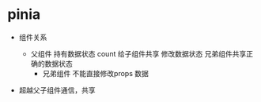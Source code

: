 # pinia

- 组件关系
  - 父组件
    持有数据状态 count 给子组件共享
    修改数据状态 
    兄弟组件共享正确的数据状态
    - 兄弟组件
      不能直接修改props 数据

- 超越父子组件通信，共享